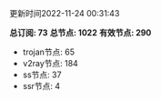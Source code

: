 更新时间2022-11-24 00:31:43

**总订阅: 73**
**总节点: 1022**
**有效节点: 290**
- trojan节点: 65
- v2ray节点: 184
- ss节点: 37
- ssr节点: 4
